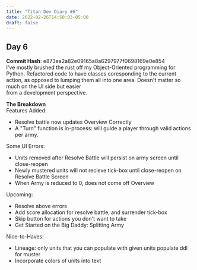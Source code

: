 ```yaml
---
title: "Titan Dev Diary #6"
date: 2022-02-26T14:50:03-05:00
draft: false
---
```


## Day 6
**Commit Hash**: e873ea2a82e09165a8a6297977f0698169e0e854  
I've mostly brushed the rust off my Object-Oriented programming for Python.
Refactored code to have classes coresponding to the current action, as opposed to 
lumping them all into one area. Doesn't matter so much on the UI side but easier  
from a development perspective.  

**The Breakdown**  
Features Added:    
* Resolve battle now updates Overview Correctly
* A "Turn" function is in-process: will guide a player through valid actions per army.  
  
Some UI Errors:  
* Units removed after Resolve Battle will persist on army screen until close-reopen
* Newly mustered units will not recieve tick-box until close-reopen on Resolve Battle Screen
* When Army is reduced to 0, does not come off Overview
  
Upcoming:
* Resolve above errors
* Add score allocation for resolve battle, and surrender tick-box
* Skip button for actions you don't want to take
* Get Started on the Big Daddy: Splitting Army
  
Nice-to-Haves:
* Lineage: only units that you can populate with given units populate ddl for muster
* Incorporate colors of units into text